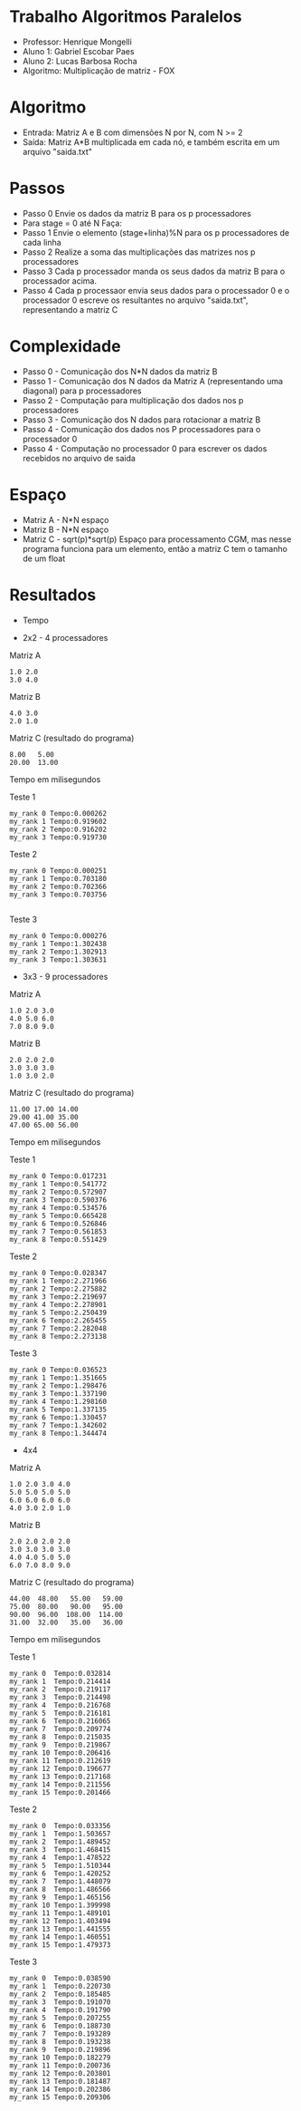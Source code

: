 # Trabalho Algoritmos Paralelos

* Professor: Henrique Mongelli
* Aluno 1: Gabriel Escobar Paes
* Aluno 2: Lucas Barbosa Rocha  
* Algoritmo: Multiplicação de matriz - FOX

# Algoritmo

* Entrada: Matriz A e B com dimensões N por N, com N >= 2
* Saída: Matriz A*B multiplicada em cada nó, e também escrita em um arquivo "saida.txt"

# Passos

* Passo 0
	Envie os dados da matriz B para os p processadores
* Para stage = 0 até N Faça:
* Passo 1
	Envie o elemento (stage+linha)%N para os p processadores de cada linha
* Passo 2
	Realize a soma das multiplicações das matrizes nos p processadores
* Passo 3
	Cada p processador manda os seus dados da matriz B para o processador acima.
* Passo 4
	Cada p processaor envia seus dados para o processador 0 e o processador 0 escreve os resultantes no arquivo "saida.txt", representando a matriz C

# Complexidade
	
* Passo 0 - Comunicação dos N*N dados da matriz B
* Passo 1 - Comunicação dos N dados da Matriz A (representando uma diagonal) para p processadores
* Passo 2 - Computação para multiplicação dos dados nos p processadores
* Passo 3 - Comunicação dos N dados para rotacionar a matriz B
* Passo 4 - Comunicação dos dados nos P processadores para o processador 0
* Passo 4 - Computação no processador 0 para escrever os dados recebidos no arquivo de saida

# Espaço

* Matriz A - N*N espaço
* Matriz B - N*N espaço
* Matriz C - sqrt(p)*sqrt(p) Espaço para processamento CGM, mas nesse programa funciona para um elemento, então a matriz C tem o tamanho de um float


# Resultados

* Tempo

* 2x2 - 4 processadores

Matriz A

```
1.0 2.0
3.0 4.0
```

Matriz B

```
4.0 3.0
2.0 1.0
```

Matriz C (resultado do programa)

```
8.00   5.00
20.00  13.00
```

Tempo em milisegundos

Teste 1

```
my_rank 0 Tempo:0.000262
my_rank 1 Tempo:0.919602
my_rank 2 Tempo:0.916202
my_rank 3 Tempo:0.919730

```

Teste 2

```
my_rank 0 Tempo:0.000251
my_rank 1 Tempo:0.703180
my_rank 2 Tempo:0.702366
my_rank 3 Tempo:0.703756


```

Teste 3

```
my_rank 0 Tempo:0.000276
my_rank 1 Tempo:1.302438
my_rank 2 Tempo:1.302913
my_rank 3 Tempo:1.303631

```

* 3x3 - 9 processadores

Matriz A

```
1.0 2.0 3.0
4.0 5.0 6.0
7.0 8.0 9.0
```

Matriz B

```
2.0 2.0 2.0
3.0 3.0 3.0
1.0 3.0 2.0
```

Matriz C (resultado do programa)

```
11.00 17.00 14.00
29.00 41.00 35.00
47.00 65.00 56.00
```

Tempo em milisegundos

Teste 1

```
my_rank 0 Tempo:0.017231
my_rank 1 Tempo:0.541772
my_rank 2 Tempo:0.572907
my_rank 3 Tempo:0.590376
my_rank 4 Tempo:0.534576
my_rank 5 Tempo:0.665428
my_rank 6 Tempo:0.526846
my_rank 7 Tempo:0.561853
my_rank 8 Tempo:0.551429
```

Teste 2

```
my_rank 0 Tempo:0.028347
my_rank 1 Tempo:2.271966
my_rank 2 Tempo:2.275882
my_rank 3 Tempo:2.219697
my_rank 4 Tempo:2.278901
my_rank 5 Tempo:2.250439
my_rank 6 Tempo:2.265455
my_rank 7 Tempo:2.282048
my_rank 8 Tempo:2.273138

```

Teste 3

```
my_rank 0 Tempo:0.036523
my_rank 1 Tempo:1.351665
my_rank 2 Tempo:1.298476
my_rank 3 Tempo:1.337190
my_rank 4 Tempo:1.298160
my_rank 5 Tempo:1.337135
my_rank 6 Tempo:1.330457
my_rank 7 Tempo:1.342602
my_rank 8 Tempo:1.344474

```

* 4x4

Matriz A

```
1.0 2.0 3.0 4.0
5.0 5.0 5.0 5.0
6.0 6.0 6.0 6.0
4.0 3.0 2.0 1.0
```

Matriz B

```
2.0 2.0 2.0 2.0
3.0 3.0 3.0 3.0
4.0 4.0 5.0 5.0
6.0 7.0 8.0 9.0
```

Matriz C (resultado do programa)

```
44.00  48.00   55.00   59.00
75.00  80.00   90.00   95.00
90.00  96.00  108.00  114.00
31.00  32.00   35.00   36.00
```

Tempo em milisegundos

Teste 1

```
my_rank 0  Tempo:0.032814
my_rank 1  Tempo:0.214414
my_rank 2  Tempo:0.219117
my_rank 3  Tempo:0.214498
my_rank 4  Tempo:0.216768
my_rank 5  Tempo:0.216181
my_rank 6  Tempo:0.216065
my_rank 7  Tempo:0.209774
my_rank 8  Tempo:0.215035
my_rank 9  Tempo:0.219867
my_rank 10 Tempo:0.206416
my_rank 11 Tempo:0.212619
my_rank 12 Tempo:0.196677
my_rank 13 Tempo:0.217168
my_rank 14 Tempo:0.211556
my_rank 15 Tempo:0.201466
```

Teste 2

```
my_rank 0  Tempo:0.033356
my_rank 1  Tempo:1.503657
my_rank 2  Tempo:1.489452
my_rank 3  Tempo:1.468415
my_rank 4  Tempo:1.478522
my_rank 5  Tempo:1.510344
my_rank 6  Tempo:1.420252
my_rank 7  Tempo:1.448079
my_rank 8  Tempo:1.486566
my_rank 9  Tempo:1.465156
my_rank 10 Tempo:1.399998
my_rank 11 Tempo:1.489101
my_rank 12 Tempo:1.403494
my_rank 13 Tempo:1.441555
my_rank 14 Tempo:1.460551
my_rank 15 Tempo:1.479373
```
Teste 3

```
my_rank 0  Tempo:0.038590
my_rank 1  Tempo:0.220730
my_rank 2  Tempo:0.185485
my_rank 3  Tempo:0.191070
my_rank 4  Tempo:0.191790
my_rank 5  Tempo:0.207255
my_rank 6  Tempo:0.188730
my_rank 7  Tempo:0.193289
my_rank 8  Tempo:0.193238
my_rank 9  Tempo:0.219896
my_rank 10 Tempo:0.182279
my_rank 11 Tempo:0.200736
my_rank 12 Tempo:0.203801
my_rank 13 Tempo:0.181487
my_rank 14 Tempo:0.202386
my_rank 15 Tempo:0.209306
```
